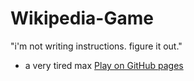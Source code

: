 # Wikipedia-Game
"i'm not writing instructions. figure it out."
- a very tired max
[Play on GitHub pages](https://maxlawton11.github.io/Wikipedia-Game/)
